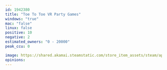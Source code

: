```yaml
---
id: 1942380
title: "Toe To Toe VR Party Games"
windows: "true"
mac: "false"
linux: false
positive: 10
negative: 2
estimated_owners: "0 - 20000"
peak_ccu: 0

image: https://shared.akamai.steamstatic.com/store_item_assets/steam/apps/1942380/header.jpg?t=1678713642
opinions:
---
```

